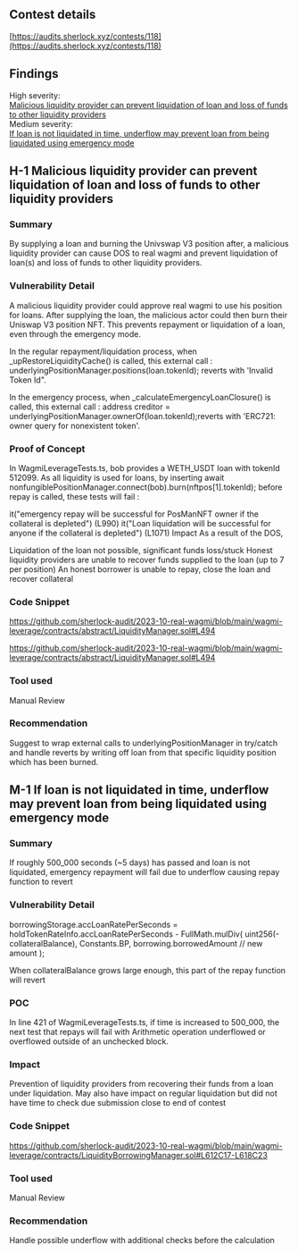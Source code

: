 ## Contest details
[https://audits.sherlock.xyz/contests/118](https://audits.sherlock.xyz/contests/118)

## Findings
High severity:<br>
[Malicious liquidity provider can prevent liquidation of loan and loss of funds to other liquidity providers](#h-1-malicious-liquidity-provider-can-prevent-liquidation-of-loan-and-loss-of-funds-to-other-liquidity-providers)<br>
Medium severity:<br>
[If loan is not liquidated in time, underflow may prevent loan from being liquidated using emergency mode](#m-1-if-loan-is-not-liquidated-in-time-underflow-may-prevent-loan-from-being-liquidated-using-emergency-mode)


## H-1 Malicious liquidity provider can prevent liquidation of loan and loss of funds to other liquidity providers
### Summary
By supplying a loan and burning the Univswap V3 position after, a malicious liquidity provider can cause DOS to real wagmi and prevent liquidation of loan(s) and loss of funds to other liquidity providers.

### Vulnerability Detail
A malicious liquidity provider could approve real wagmi to use his position for loans. After supplying the loan, the malicious actor could then burn their Uniswap V3 position NFT. This prevents repayment or liquidation of a loan, even through the emergency mode.

In the regular repayment/liquidation process, when _upRestoreLiquidityCache() is called, this external call :
underlyingPositionManager.positions(loan.tokenId); reverts with 'Invalid Token Id".

In the emergency process, when _calculateEmergencyLoanClosure() is called, this external call :
address creditor = underlyingPositionManager.ownerOf(loan.tokenId);reverts with 'ERC721: owner query for nonexistent token'.

### Proof of Concept
In WagmiLeverageTests.ts, bob provides a WETH_USDT loan with tokenId 512099. As all liquidity is used for loans, by inserting await nonfungiblePositionManager.connect(bob).burn(nftpos[1].tokenId); before repay is called, these tests will fail :

it("emergency repay will be successful for PosManNFT owner if the collateral is depleted") (L990)
it("Loan liquidation will be successful for anyone if the collateral is depleted") (L1071)
Impact
As a result of the DOS,

Liquidation of the loan not possible, significant funds loss/stuck
Honest liquidity providers are unable to recover funds supplied to the loan (up to 7 per position)
An honest borrower is unable to repay, close the loan and recover collateral
### Code Snippet
https://github.com/sherlock-audit/2023-10-real-wagmi/blob/main/wagmi-leverage/contracts/abstract/LiquidityManager.sol#L494

https://github.com/sherlock-audit/2023-10-real-wagmi/blob/main/wagmi-leverage/contracts/abstract/LiquidityManager.sol#L494

### Tool used
Manual Review

### Recommendation
Suggest to wrap external calls to underlyingPositionManager in try/catch and handle reverts by writing off loan from that specific liquidity position which has been burned.


## M-1 If loan is not liquidated in time, underflow may prevent loan from being liquidated using emergency mode
### Summary
If roughly 500_000 seconds (~5 days) has passed and loan is not liquidated, emergency repayment will fail due to underflow causing repay function to revert

### Vulnerability Detail
borrowingStorage.accLoanRatePerSeconds =
holdTokenRateInfo.accLoanRatePerSeconds -
FullMath.mulDiv(
uint256(-collateralBalance),
Constants.BP,
borrowing.borrowedAmount // new amount
);

When collateralBalance grows large enough, this part of the repay function will revert

### POC
In line 421 of WagmiLeverageTests.ts, if time is increased to 500_000, the next test that repays will fail with Arithmetic operation underflowed or overflowed outside of an unchecked block.

### Impact
Prevention of liquidity providers from recovering their funds from a loan under liquidation. May also have impact on regular liquidation but did not have time to check due submission close to end of contest

### Code Snippet
https://github.com/sherlock-audit/2023-10-real-wagmi/blob/main/wagmi-leverage/contracts/LiquidityBorrowingManager.sol#L612C17-L618C23

### Tool used
Manual Review

### Recommendation
Handle possible underflow with additional checks before the calculation
